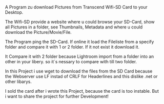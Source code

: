 A Program zu download Pictures from Transcend Wifi-SD Card to your Desktop.

The Wifi-SD provide a website where u could browse your SD-Card, show all Pictures in a folder, see Thumbnails, Metadata and where u could download the Picture/Movie/File.

The Program ping the SD-Card. If online it load the Fileliste from a specify folder and compare it with 1 or 2 folder. If it not exist it download it.

It Compare it with 2 folder because Lightroom import from a folder into an other in your libery. so it´s nessary to compare with till two folder.

In this Project i use wget to download the files from the SD Card because the Webserver use LF instad of CRLF for Headerlines and this dislike .net or other libarys.


I sold the card after i wrote this Project, because the card is too instable. But i want to share the project for further Development!